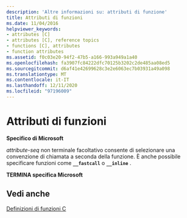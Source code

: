 ```yaml
---
description: 'Altre informazioni su: attributi di funzione'
title: Attributi di funzioni
ms.date: 11/04/2016
helpviewer_keywords:
- attributes [C]
- attributes [C], reference topics
- functions [C], attributes
- function attributes
ms.assetid: f0c03e20-94f2-47b5-a166-993a949a1a40
ms.openlocfilehash: fa3907fc84222dfc70125b3202c2de485aa08ed5
ms.sourcegitcommit: d6af41e42699628c3e2e6063ec7b03931a49a098
ms.translationtype: MT
ms.contentlocale: it-IT
ms.lasthandoff: 12/11/2020
ms.locfileid: "97196009"
---
```

# <a name="function-attributes"></a>Attributi di funzioni

**Specifico di Microsoft**

*attribute-seq* non terminale facoltativo consente di selezionare una convenzione di chiamata a seconda della funzione. È anche possibile specificare funzioni come **`__fastcall`** o **`__inline`** .

**TERMINA specifica Microsoft**

## <a name="see-also"></a>Vedi anche

[Definizioni di funzioni C](../c-language/c-function-definitions.md)
